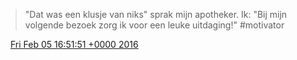 > "Dat was een klusje van niks" sprak mijn apotheker\. Ik: "Bij mijn volgende bezoek zorg ik voor een leuke uitdaging\!" \#motivator

<img src="../../media/tweet.ico" width="12" /> [Fri Feb 05 16:51:51 +0000 2016](https://twitter.com/DromerDenker/status/695651059222646785)